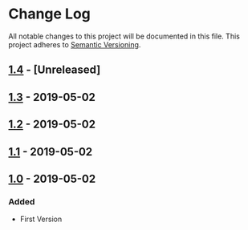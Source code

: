# Change Log

All notable changes to this project will be documented in this file.
This project adheres to [Semantic Versioning](http://semver.org/).

## [1.4](https://github.com/CCCSV/RepoTest/compare/v1.3...dev) - [Unreleased]

## [1.3](https://github.com/CCCSV/RepoTest/compare/v1.2...v1.3) - 2019-05-02

## [1.2](https://github.com/CCCSV/RepoTest/compare/v1.1...v1.2) - 2019-05-02

## [1.1](https://github.com/CCCSV/RepoTest/compare/v1.0...v1.1) - 2019-05-02

## [1.0](https://github.com/CCCSV/RepoTest/compare/v1.0...v1.0) - 2019-05-02

### Added
* First Version
